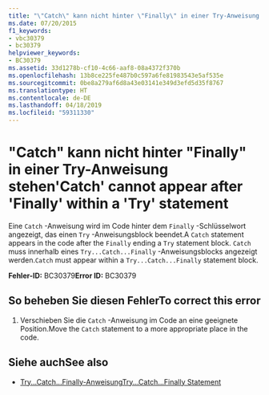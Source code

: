 ```yaml
---
title: "\"Catch\" kann nicht hinter \"Finally\" in einer Try-Anweisung stehen"
ms.date: 07/20/2015
f1_keywords:
- vbc30379
- bc30379
helpviewer_keywords:
- BC30379
ms.assetid: 33d1278b-cf10-4c66-aaf8-08a4372f370b
ms.openlocfilehash: 13b8ce225fe487b0c597a6fe81983543e5af535e
ms.sourcegitcommit: 0be8a279af6d8a43e03141e349d3efd5d35f8767
ms.translationtype: HT
ms.contentlocale: de-DE
ms.lasthandoff: 04/18/2019
ms.locfileid: "59311330"
---
```

# <a name="catch-cannot-appear-after-finally-within-a-try-statement"></a><span data-ttu-id="89ea8-102">"Catch" kann nicht hinter "Finally" in einer Try-Anweisung stehen</span><span class="sxs-lookup"><span data-stu-id="89ea8-102">'Catch' cannot appear after 'Finally' within a 'Try' statement</span></span>
<span data-ttu-id="89ea8-103">Eine `Catch` -Anweisung wird im Code hinter dem `Finally` -Schlüsselwort angezeigt, das einen `Try` -Anweisungsblock beendet.</span><span class="sxs-lookup"><span data-stu-id="89ea8-103">A `Catch` statement appears in the code after the `Finally` ending a `Try` statement block.</span></span> <span data-ttu-id="89ea8-104">`Catch` muss innerhalb eines `Try...Catch...Finally` -Anweisungsblocks angezeigt werden.</span><span class="sxs-lookup"><span data-stu-id="89ea8-104">`Catch` must appear within a `Try...Catch...Finally` statement block.</span></span>  
  
 <span data-ttu-id="89ea8-105">**Fehler-ID:** BC30379</span><span class="sxs-lookup"><span data-stu-id="89ea8-105">**Error ID:** BC30379</span></span>  
  
## <a name="to-correct-this-error"></a><span data-ttu-id="89ea8-106">So beheben Sie diesen Fehler</span><span class="sxs-lookup"><span data-stu-id="89ea8-106">To correct this error</span></span>  
  
1. <span data-ttu-id="89ea8-107">Verschieben Sie die `Catch` -Anweisung im Code an eine geeignete Position.</span><span class="sxs-lookup"><span data-stu-id="89ea8-107">Move the `Catch` statement to a more appropriate place in the code.</span></span>  
  
## <a name="see-also"></a><span data-ttu-id="89ea8-108">Siehe auch</span><span class="sxs-lookup"><span data-stu-id="89ea8-108">See also</span></span>

- [<span data-ttu-id="89ea8-109">Try...Catch...Finally-Anweisung</span><span class="sxs-lookup"><span data-stu-id="89ea8-109">Try...Catch...Finally Statement</span></span>](../../visual-basic/language-reference/statements/try-catch-finally-statement.md)
